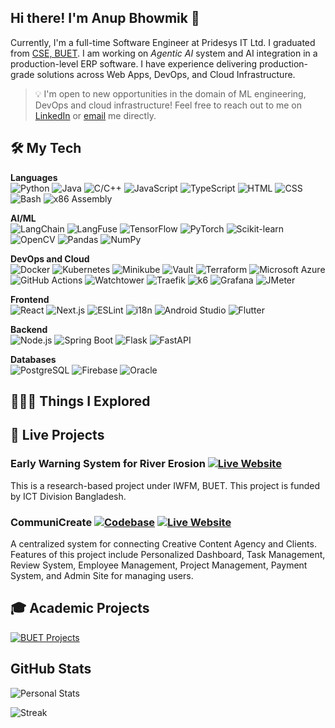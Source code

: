 ## Hi there! I'm Anup Bhowmik 👋

Currently, I'm a full-time Software Engineer at Pridesys IT Ltd. I graduated from [CSE, BUET](https://cse.buet.ac.bd/). I am working on _Agentic AI_ system and AI integration in a production-level ERP software. I have experience delivering production-grade solutions across Web Apps, DevOps, and Cloud Infrastructure.

> 💡 I'm open to new opportunities in the domain of ML engineering, DevOps and cloud infrastructure! Feel free to reach out to me on [LinkedIn](https://www.linkedin.com/in/anupbhowmik21) or [email](mailto:anupbhowmik.1998@gmail.com) me directly.

## 🛠️ My Tech

**Languages**  
 ![Python](https://img.shields.io/badge/Python-3776AB?style=flat&logo=python&logoColor=white) ![Java](https://img.shields.io/badge/Java-007396?style=flat&logo=java&logoColor=white) ![C/C++](https://img.shields.io/badge/C%2FC%2B%2B-00599C?style=flat&logo=c%2B%2B&logoColor=white) ![JavaScript](https://img.shields.io/badge/JavaScript-F7DF1E?style=flat&logo=javascript&logoColor=black) ![TypeScript](https://img.shields.io/badge/TypeScript-3178C6?style=flat&logo=typescript&logoColor=white) ![HTML](https://img.shields.io/badge/HTML5-E34F26?style=flat&logo=html5&logoColor=white) ![CSS](https://img.shields.io/badge/CSS-1572B6?style=flat&logo=css3&logoColor=white) ![Bash](https://img.shields.io/badge/Bash-4EAA25?style=flat&logo=gnu-bash&logoColor=white) ![x86 Assembly](https://img.shields.io/badge/x86%20Assembly-000000?style=flat&logo=assemblyscript&logoColor=white)

**AI/ML**  
 ![LangChain](https://img.shields.io/badge/LangChain-FF9900?style=flat&logo=langchain&logoColor=white) ![LangFuse](https://img.shields.io/badge/LangFuse-000000?style=flat&logo=langchain&logoColor=white) ![TensorFlow](https://img.shields.io/badge/TensorFlow-FF6F00?style=flat&logo=tensorflow&logoColor=white) ![PyTorch](https://img.shields.io/badge/PyTorch-EE4C2C?style=flat&logo=pytorch&logoColor=white) ![Scikit-learn](https://img.shields.io/badge/Scikit--learn-F7931E?style=flat&logo=scikit-learn&logoColor=white) ![OpenCV](https://img.shields.io/badge/OpenCV-5C3EE8?style=flat&logo=opencv&logoColor=white) ![Pandas](https://img.shields.io/badge/Pandas-150458?style=flat&logo=pandas&logoColor=white) ![NumPy](https://img.shields.io/badge/NumPy-013243?style=flat&logo=numpy&logoColor=white)

**DevOps and Cloud**  
 ![Docker](https://img.shields.io/badge/Docker-2496ED?style=flat&logo=docker&logoColor=white) ![Kubernetes](https://img.shields.io/badge/Kubernetes-326CE5?style=flat&logo=kubernetes&logoColor=white) ![Minikube](https://img.shields.io/badge/Minikube-F5F5F5?style=flat&logo=kubernetes&logoColor=blue) ![Vault](https://img.shields.io/badge/Vault-000000?style=flat&logo=vault&logoColor=white) ![Terraform](https://img.shields.io/badge/Terraform-623CE4?style=flat&logo=terraform&logoColor=white) ![Microsoft Azure](https://img.shields.io/badge/Microsoft%20Azure-0078D4?style=flat&logo=microsoft-azure&logoColor=white) ![GitHub Actions](https://img.shields.io/badge/GitHub%20Actions-2088FF?style=flat&logo=github-actions&logoColor=white) ![Watchtower](https://img.shields.io/badge/Watchtower-000000?style=flat&logo=watchtower&logoColor=white) ![Traefik](https://img.shields.io/badge/Traefik-24A1C1?style=flat&logo=traefik&logoColor=white) ![k6](https://img.shields.io/badge/k6-7D64FF?style=flat&logo=k6&logoColor=white) ![Grafana](https://img.shields.io/badge/Grafana-F46800?style=flat&logo=grafana&logoColor=white) ![JMeter](https://img.shields.io/badge/JMeter-D22128?style=flat&logo=apache-jmeter&logoColor=white)

**Frontend**  
![React](https://img.shields.io/badge/React-61DAFB?style=flat&logo=react&logoColor=black) ![Next.js](https://img.shields.io/badge/Next.js-000000?style=flat&logo=next.js&logoColor=white) ![ESLint](https://img.shields.io/badge/ESLint-4B32C3?style=flat&logo=eslint&logoColor=white) ![i18n](https://img.shields.io/badge/i18n-0078D4?style=flat&logo=localization&logoColor=white) ![Android Studio](https://img.shields.io/badge/Android%20Studio-3DDC84?style=flat&logo=android-studio&logoColor=white) ![Flutter](https://img.shields.io/badge/Flutter-02569B?style=flat&logo=flutter&logoColor=white)

**Backend**  
 ![Node.js](https://img.shields.io/badge/Node.js-339933?style=flat&logo=node.js&logoColor=white) ![Spring Boot](https://img.shields.io/badge/Spring%20Boot-6DB33F?style=flat&logo=spring-boot&logoColor=white) ![Flask](https://img.shields.io/badge/Flask-000000?style=flat&logo=flask&logoColor=white) ![FastAPI](https://img.shields.io/badge/FastAPI-009688?style=flat&logo=fastapi&logoColor=white)

**Databases**  
 ![PostgreSQL](https://img.shields.io/badge/PostgreSQL-336791?style=flat&logo=postgresql&logoColor=white) ![Firebase](https://img.shields.io/badge/Firebase-FFCA28?style=flat&logo=firebase&logoColor=black) ![Oracle](https://img.shields.io/badge/Oracle-F80000?style=flat&logo=oracle&logoColor=white)

## 👨🏻‍💻 Things I Explored

## 🔴 Live Projects

### Early Warning System for River Erosion [![Live Website](https://img.shields.io/badge/-Live%20Website-0085C0?style=flat&logo=ripple)](https://www.ews-re.com/)

This is a research-based project under IWFM, BUET. This project is funded by ICT Division Bangladesh.

### CommuniCreate [![Codebase](https://img.shields.io/badge/-Codebase-000000?style=flat&logo=github)](https://github.com/CPM-Creative-Production-Management) [![Live Website](https://img.shields.io/badge/-Live%20Website-3ab7a5?style=flat&logo=ripple)](https://communicreate.onrender.com)

A centralized system for connecting Creative Content Agency and Clients. Features of this project include Personalized Dashboard, Task Management, Review System, Employee Management, Project Management, Payment System, and Admin Site for managing users.

## 🎓 Academic Projects

[![BUET Projects](https://img.shields.io/badge/-BUET%20Projects-ab1e22?style=flat)](https://github.com/anupbhowmik/Academic-Projects-BUET)

## GitHub Stats

![Personal Stats](https://github-readme-stats.vercel.app/api?username=anupbhowmik&theme=dark&hide_border=false&include_all_commits=true&count_private=true)

![Streak](https://github-readme-streak-stats.herokuapp.com/?user=anupbhowmik&theme=dark&hide_border=false)

<!-- ## 🏆 GitHub Trophies
![](https://github-profile-trophy.vercel.app/?username=anupbhowmik&theme=darkhub&no-frame=false&no-bg=true&margin-w=4)
 -->
